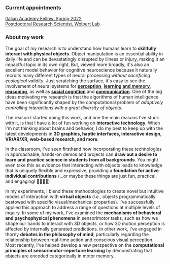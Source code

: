 ### Current appointments
[Italian Academy Fellow, Spring 2022](https://italianacademy.columbia.edu)<br>
[Postdoctoral Research Scientist, Wolpert Lab](https://wolpertlab.neuroscience.columbia.edu)

### About my work
The goal of my research is to understand how humans learn to **skillfully interact with physical objects**. Object manipulation is an essential ability in daily life and can be devastatingly disrupted by illness or injury, making it an impactful topic in its own right. But, viewed more broadly, it's also an excellent model behavior for cognitive neuroscience because it naturally recruits many different types of neural processing _without sacrificing ecological validity_. Just scratching the surface, it's easy to see the involvement of neural systems for <a href="javascript:void(0)" data-toggle="tooltip" title="" data-html="true" data-original-title="&bull; 3D shape analysis<br>&bull; object recognition<br>&bull; multisensory integration<br>&bull; haptics"><b>perception</b></a>, <a href="javascript:void(0)" data-toggle="tooltip" title="" data-html="true" data-original-title="generalization<br>prediction errors<br>cost functions<br>representational formats"><b>learning and memory</b></a>, <a href="javascript:void(0)" data-toggle="tooltip" title="" data-html="true" data-original-title="sequential planning<br>intuitive physics<br>tool use & design"><b>reasoning</b></a>, as well as <a href="javascript:void(0)" data-toggle="tooltip" title="" data-html="true" data-original-title="action understanding"><b>social cognition</b></a> and <a href="javascript:void(0)" data-toggle="tooltip" title="" data-html="true" data-original-title="gesture & pantomime"><b>communication</b></a>. One of the big ideas motivating my research is that the algorithms of human intelligence have been significantly shaped by the computational problem of _adaptively controlling interactions with a great diversity of objects_.

The reason I started doing this work, and one the main reasons I've stuck with it, is that I have a lot of fun working on **interactive technology**. When I'm not thinking about brains and behavior, I do my best to keep up with the latest developments in **3D graphics, haptic interfaces, interactive design, VR/AR/XR, web-based research, and more**.

In the classroom, I've seen firsthand how incorporating these technologies in approachable, hands-on demos and projects can **draw out a desire to learn and practice science in students from all backgrounds**. You might even take this as evidence that interacting with objects leads to knowledge that is uniquely flexible and expressive, providing a **foundation for active individual contributions** (...or maybe these things are just fun, practical, and engaging! 🤷‍♂️😅🧀)

In my experiments, I blend these methodologies to create novel but intuitive modes of interaction with **virtual objects** (_i.e.,_ objects programmatically bestowed with specific visual/mechanical properties). I've successfully applied this approach to address a range of questions at multiple levels of inquiry. In some of my work, I've examined the **mechanisms of behavioral and psychophysical phenomena** in sensorimotor tasks, such as how we shape our hands to interact with 3D objects, or how 3D motion perception is affected by internally generated predictions. In other work, I've engaged in thorny **debates in the philosophy of mind**, particularly regarding the relationship between real-time action and conscious visual perception. Most recently, I've helped develop a new perspective on the **computational principles of sensorimotor-repertoire learning** by demonstrating that objects are encoded categorically in motor memory.
